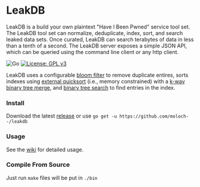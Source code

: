 # LeakDB

LeakDB is a build your own plaintext "Have I Been Pwned" service tool set. The LeakDB tool set can normalize, deduplicate, index, sort, and search leaked data sets. Once curated, LeakDB can search terabytes of data in less than a tenth of a second. The LeakDB server exposes a simple JSON API, which can be queried using the command line client or any http client.

![Go](https://github.com/moloch--/leakdb/workflows/Go/badge.svg?branch=master) [![License: GPL v3](https://img.shields.io/badge/License-GPLv3-blue.svg)](https://www.gnu.org/licenses/gpl-3.0)

LeakDB uses a configurable [bloom filter](https://en.wikipedia.org/wiki/Bloom_filter) to remove duplicate entires, sorts indexes using [external quicksort](https://en.wikipedia.org/wiki/External_sorting) (i.e., memory constrained) with a [k-way binary tree merge](https://en.wikipedia.org/wiki/K-way_merge_algorithm), and [binary tree search](https://en.wikipedia.org/wiki/Binary_tree) to find entries in the index.

### Install

Download the latest [release](https://github.com/moloch--/leakdb/releases) or use `go get -u https://github.com/moloch--/leakdb`

### Usage

See the [wiki](https://github.com/moloch--/leakdb/wiki) for detailed usage.

### Compile From Source

Just run `make` files will be put in `./bin`

